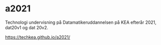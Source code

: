 # a2021
Technologi undervisning på Datamatikeruddannelsen på KEA efterår 2021, dat20v1 og dat 20v2.

https://techkea.github.io/a2021/
